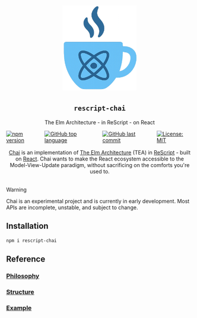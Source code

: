<div style="text-align: center; margin-bottom: 2rem;" align="center">
  <img src="./logo.png" alt="Chai Logo" style="width: 200px; height: auto;" />
</div>

<h2 style="text-align: center;"><code>rescript-chai</code></h2>
<p style="text-align: center;">The Elm Architecture - in ReScript - on React</p>

<div style="display: flex; gap: 0.5rem; margin-bottom: 1rem; justify-content: center;">
  <a href="https://www.npmjs.com/package/rescript-chai">
    <img src="https://img.shields.io/npm/v/rescript-chai" alt="npm version" />
  </a>
  <a href="https://github.com/elias-michaias/rescript-chai">
    <img src="https://img.shields.io/github/languages/top/elias-michaias/rescript-chai" alt="GitHub top language" />
  </a>
  <a href="https://github.com/elias-michaias/rescript-chai">
    <img src="https://img.shields.io/github/last-commit/elias-michaias/rescript-chai" alt="GitHub last commit" />
  </a>
  <a href="https://opensource.org/licenses/MIT">
    <img src="https://img.shields.io/badge/License-MIT-yellow.svg" alt="License: MIT" />
  </a>
</div>

<p style="text-align: center; max-width: 600px; margin: 0 auto 2rem auto;">
<a href="https://github.com/elias-michaias/rescript-chai">Chai</a> is an implementation of <a href="https://guide.elm-lang.org/architecture/">The Elm Architecture</a> (TEA) in <a href="https://rescript-lang.org/">ReScript</a> - built on <a href="https://react.dev/">React</a>. Chai wants to make the React ecosystem accessible to the Model-View-Update paradigm, without sacrificing on the comforts you're used to.
</p>

>[!WARNING]
>Chai is an experimental project and is currently in early development. Most APIs are incomplete, unstable, and subject to change.

<h2>Installation</h2>
<code>npm i rescript-chai</code>

<h2>Reference</h2>

<h3>
<a href="https://github.com/elias-michaias/rescript-chai/blob/main/reference/philosophy.md">
    Philosophy
</a>
</h3>

<h3>
<a href="https://github.com/elias-michaias/rescript-chai/blob/main/reference/structure.md">
    Structure
</a>
</h3>

<h3>
<a href="https://github.com/elias-michaias/rescript-chai/blob/main/reference/example.md">
    Example
</a>
</h3>